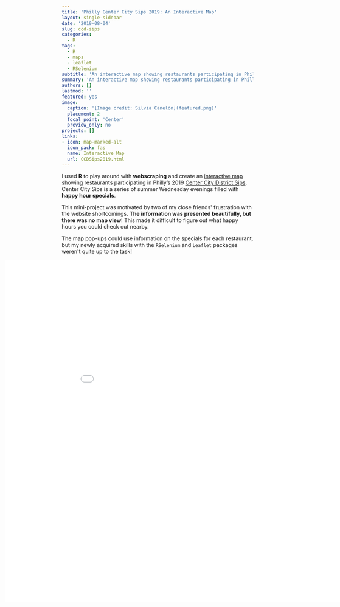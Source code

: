 ```yaml
---
title: 'Philly Center City Sips 2019: An Interactive Map'
layout: single-sidebar
date: '2019-08-04'
slug: ccd-sips
categories:
  - R
tags:
  - R
  - maps
  - leaflet
  - RSelenium
subtitle: 'An interactive map showing restaurants participating in Philly’s Center City District Sips 2019.'
summary: 'An interactive map showing restaurants participating in Philly’s Center City District Sips 2019.'
authors: []
lastmod: ''
featured: yes
image:
  caption: '[Image credit: Silvia Canelón](featured.png)'
  placement: 2
  focal_point: 'Center'
  preview_only: no
projects: []
links:
- icon: map-marked-alt
  icon_pack: fas
  name: Interactive Map
  url: CCDSips2019.html
---
```


I used **R** to play around with **webscraping** and create an [interactive map](https://spcanelon.github.io/CCDSips2019.html/) showing restaurants participating in Philly’s 2019 [Center City District Sips](https://centercityphila.org/explore-center-city/ccdsips). Center City Sips is a series of summer Wednesday evenings filled with **happy hour specials**.

This mini-project was motivated by two of my close friends' frustration with the website shortcomings. **The information was presented beautifully, but there was no map view**! This made it difficult to figure out what happy hours you could check out nearby.

The map pop-ups could use information on the specials for each restaurant, but my newly acquired skills with the `RSelenium` and `Leaflet` packages weren't quite up to the task!

<div style="align: center; margin-left: -150px;"> <iframe src="CCDSips2019.html" width="1000px" height="900px" frameborder="0"></iframe> </div> 




